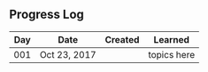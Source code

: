 ## Progress Log

| Day | Date | Created | Learned |
| --- | --- | --- | --- |
| 001 | Oct 23, 2017 | [](001) | topics here |
